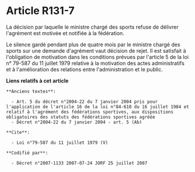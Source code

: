 # Article R131-7

La décision par laquelle le ministre chargé des sports refuse de délivrer l'agrément est motivée et notifiée à la
fédération. 

Le silence gardé pendant plus de quatre mois par le ministre chargé des sports sur une demande d'agrément vaut décision de
rejet. Il est satisfait à l'obligation de motivation dans les conditions prévues par l'article 5 de la loi n° 79-587 du 11
juillet 1979 relative à la motivation des actes administratifs et à l'amélioration des relations entre l'administration et le
public.

**Liens relatifs à cet article**

	**Anciens textes**:

	  - Art. 5 du décret n°2004-22 du 7 janvier 2004 pris pour l'application de l'article 16 de la loi n°84-610 du 16 juillet 1984 et relatif à l'agrément des fédérations sportives, aux dispositions obligatoires des statuts des fédérations sportives agréée
	  - Décret n°2004-22 du 7 janvier 2004 - art. 5 (Ab)

	**Cite**:

	  - Loi n°79-587 du 11 juillet 1979 (V)

	**Codifié par**:

	  - Décret n°2007-1133 2007-07-24 JORF 25 juillet 2007
